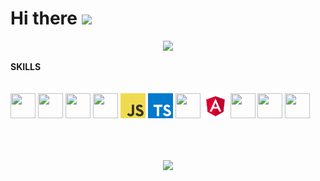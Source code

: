 # Hi there <img src="https://github.com/TheDudeThatCode/TheDudeThatCode/blob/master/Assets/Hi.gif" width="29px">

<div align="center">

![](https://camo.githubusercontent.com/992babdffd8c74a1502de375fbdf7e4d54773242/68747470733a2f2f6d656469612e67697068792e636f6d2f6d656469612f53576f536b4e36447854737a71494b4571762f67697068792e676966)
</div>

**SKILLS**  
<br/>
<br/>
<code><img height="40" width="40" src="https://encrypted-tbn0.gstatic.com/images?q=tbn:ANd9GcR5uvjSdCo6VYwgc5rbhjrVxkGyi41FpHZ4hedExWOEuaAotbreXsoBd0LMeP6dDALj3nw&usqp=CAU"></code>
<code><img height="40" width="40" src="https://i2.wp.com/thecodeblogger.com/wp-content/uploads/2019/03/webp.net-resizeimage-2.png?fit=303%2C300&ssl=1"></code>
<code><img height="40" width="40" src="https://avatars.githubusercontent.com/u/42068324?s=280&v=4"></code>
<code><img height="40" width="40" src="https://cdn.iconscout.com/icon/free/png-256/css-131-722685.png"></code>
<code><img height="40" width="40" src="https://raw.githubusercontent.com/github/explore/80688e429a7d4ef2fca1e82350fe8e3517d3494d/topics/javascript/javascript.png"></code>
<code><img height="40" width="40" src="https://raw.githubusercontent.com/github/explore/80688e429a7d4ef2fca1e82350fe8e3517d3494d/topics/typescript/typescript.png"></code>
<code><img height="40" width="40" src="https://getbootstrap.com/docs/5.0/assets/brand/bootstrap-social-logo.png"></code>
<code><img height="40" width="40" src="https://raw.githubusercontent.com/github/explore/80688e429a7d4ef2fca1e82350fe8e3517d3494d/topics/angular/angular.png"></code>
<code><img height="40" width="40" src="https://upload.wikimedia.org/wikipedia/commons/thumb/2/29/Postgresql_elephant.svg/1200px-Postgresql_elephant.svg.png"></code>
<code><img height="40" width="40" src="https://cdnlogo.com/logos/m/21/microsoft-sql-server.svg"></code>
<code><img height="40" width="40" src="https://upload.wikimedia.org/wikipedia/commons/thumb/3/3f/Git_icon.svg/1024px-Git_icon.svg.png"></code>

<br/>
<br/>

<p align="center">
  <a href="https://github.com/DuongQuocTuan">
    <img align="center" src="https://github-readme-stats.vercel.app/api?username=DuongQuocTuan&show_icons=true&hide_border=true&title_color=94b4a4&amp&icon_color=FFFFFF&amp&text_color=FFFFFF&amp&bg_color=000000&count_private=true&include_all_commits=true"/>
  </a>
</p>
